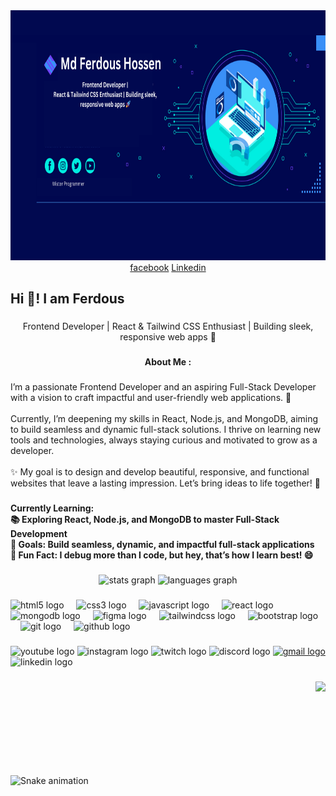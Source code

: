 <div align="center">
  <img height="400" width='1280' src="https://raw.githubusercontent.com/Ferdous725890/Ferdous725890/refs/heads/main/Your%20paragraph%20text.png"  />
 <div>  <a href='https://www.facebook.com/'>facebook</a>
  <a href='https://www.facebook.com/'>Linkedin</a> </div>
  
</div>

###

<h2 align="left">Hi 👋!  I am Ferdous</h2>

###

<p align="center">Frontend Developer | React & Tailwind CSS Enthusiast | Building sleek, responsive web apps 🚀</p>

###

<h4 align="center">About Me :</h4>

###

<p align="left">I’m a passionate Frontend Developer and an aspiring Full-Stack Developer with a vision to craft impactful and user-friendly web applications. 🌟<br><br>Currently, I’m deepening my skills in React, Node.js, and MongoDB, aiming to build seamless and dynamic full-stack solutions. I thrive on learning new tools and technologies, always staying curious and motivated to grow as a developer.<br><br>✨ My goal is to design and develop beautiful, responsive, and functional websites that leave a lasting impression. Let’s bring ideas to life together! 🚀</p>

###

<h4 align="left">Currently Learning:<br>📚 Exploring React, Node.js, and MongoDB to master Full-Stack Development<br>🎯 Goals: Build seamless, dynamic, and impactful full-stack applications<br>🎲 Fun Fact: I debug more than I code, but hey, that’s how I learn best! 😄</h4>

###

<div align="center">
  <img src="https://github-readme-stats.vercel.app/api?username=Ferdous725890&hide_title=false&hide_rank=false&show_icons=true&include_all_commits=true&count_private=true&disable_animations=false&theme=dracula&locale=en&hide_border=false" height="150" alt="stats graph"  />
  <img src="https://github-readme-stats.vercel.app/api/top-langs?username=Ferdous725890&locale=en&hide_title=false&layout=compact&card_width=320&langs_count=5&theme=dracula&hide_border=false" height="150" alt="languages graph"  />
</div>

###

<div align="left">
  <img src="https://cdn.jsdelivr.net/gh/devicons/devicon/icons/html5/html5-original.svg" height="30" alt="html5 logo"  />
  <img width="12" />
  <img src="https://cdn.jsdelivr.net/gh/devicons/devicon/icons/css3/css3-original.svg" height="30" alt="css3 logo"  />
  <img width="12" />
  <img src="https://cdn.jsdelivr.net/gh/devicons/devicon/icons/javascript/javascript-original.svg" height="30" alt="javascript logo"  />
  <img width="12" />
  <img src="https://cdn.jsdelivr.net/gh/devicons/devicon/icons/react/react-original.svg" height="30" alt="react logo"  />
  <img width="12" />
  <img src="https://cdn.jsdelivr.net/gh/devicons/devicon/icons/mongodb/mongodb-original.svg" height="30" alt="mongodb logo"  />
  <img width="12" />
  <img src="https://cdn.jsdelivr.net/gh/devicons/devicon/icons/figma/figma-original.svg" height="30" alt="figma logo"  />
  <img width="12" />
  <img src="https://cdn.jsdelivr.net/gh/devicons/devicon/icons/tailwindcss/tailwindcss-original-wordmark.svg" height="30" alt="tailwindcss logo"  />
  <img width="12" />
  <img src="https://cdn.jsdelivr.net/gh/devicons/devicon/icons/bootstrap/bootstrap-original.svg" height="30" alt="bootstrap logo"  />
  <img width="12" />
  <img src="https://cdn.jsdelivr.net/gh/devicons/devicon/icons/git/git-original.svg" height="30" alt="git logo"  />
  <img width="12" />
  <img src="https://cdn.jsdelivr.net/gh/devicons/devicon/icons/github/github-original.svg" height="30" alt="github logo"  />
</div>

###

<div align="left">
  <img src="https://img.shields.io/static/v1?message=Youtube&logo=youtube&label=&color=FF0000&logoColor=white&labelColor=&style=for-the-badge" height="35" alt="youtube logo"  />
  <img src="https://img.shields.io/static/v1?message=Instagram&logo=instagram&label=&color=E4405F&logoColor=white&labelColor=&style=for-the-badge" height="35" alt="instagram logo"  />
  <img src="https://img.shields.io/static/v1?message=Twitch&logo=twitch&label=&color=9146FF&logoColor=white&labelColor=&style=for-the-badge" height="35" alt="twitch logo"  />
  <img src="https://img.shields.io/static/v1?message=Discord&logo=discord&label=&color=7289DA&logoColor=white&labelColor=&style=for-the-badge" height="35" alt="discord logo"  />
  <a href="ferdous725890@gmail.com" target="_blank">
    <img src="https://img.shields.io/static/v1?message=Gmail&logo=gmail&label=&color=D14836&logoColor=blue&labelColor=&style=for-the-badge" height="35" alt="gmail logo"  />
  </a>
  <img src="https://img.shields.io/static/v1?message=LinkedIn&logo=linkedin&label=&color=0077B5&logoColor=white&labelColor=&style=for-the-badge" height="35" alt="linkedin logo"  />
</div>

###

<img align="right" height="150" src="https://i.imgflip.com/65efzo.gif"  />

###

<br clear="both">

<img src="https://raw.githubusercontent.com/Ferdous725890/Ferdous725890/output/snake.svg" alt="Snake animation" />

###



###



###



###



###
